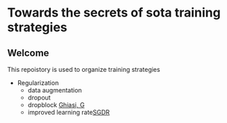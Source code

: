 # Towards the secrets of sota training strategies
## Welcome
This repoistory is used to organize training strategies 
- Regularization
  - data augmentation
  - dropout
  - dropblock <a href="https://arxiv.org/abs/1810.12890">Ghiasi, G</a>
  - improved learning rate<a href="https://arxiv.org/abs/1608.03983">SGDR</a>
